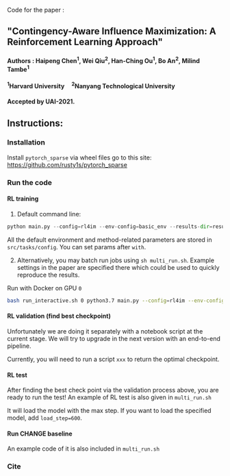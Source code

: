 Code for the paper :
## "Contingency-Aware Influence Maximization: A Reinforcement Learning Approach"

#### Authors : Haipeng Chen<sup>1</sup>, Wei Qiu<sup>2</sup>, Han-Ching Ou<sup>1</sup>, Bo An<sup>2</sup>, Milind Tambe<sup>1</sup>
#### <sup>1</sup>Harvard University &nbsp; &nbsp; <sup>2</sup>Nanyang Technological University

#### Accepted by UAI-2021.


## Instructions:
### Installation
Install `pytorch_sparse` via wheel files go to this site: https://github.com/rusty1s/pytorch_sparse


### Run the code
#### RL training
1. Default command line:
```python
python main.py --config=rl4im --env-config=basic_env --results-dir=results with lr=1e-3
```
All the default environment and method-related parameters are stored in `src/tasks/config`. You can set params after `with`.

2. Alternatively, you may batch run jobs using `sh multi_run.sh`. Example settings in the paper are specified there which could be used to quickly reproduce the results.  

Run with Docker on GPU `0`

```bash
bash run_interactive.sh 0 python3.7 main.py --config=rl4im --env-config=basic_env --results-dir=temp_dir with lr=1e-4
```

#### RL validation (find best checkpoint)
Unfortunately we are doing it separately with a notebook script at the current stage. We will try to upgrade in the next version with an end-to-end pipeline.

Currently, you will need to run a script `xxx` to return the optimal checkpoint.

#### RL test

After finding the best check point via the validation process above, you are ready to run the test! An example of RL test is also given in `multi_run.sh`

It will load the model with the max step. If you want to load the specified model, add `load_step=600`.


#### Run CHANGE baseline
An example code of it is also included in `multi_run.sh`

### Cite

